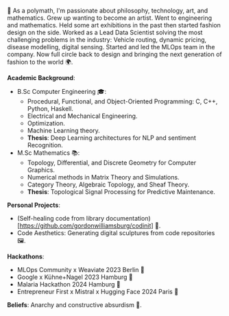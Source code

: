 🌟 As a polymath, I'm passionate about philosophy, technology, art, and mathematics. 
Grew up wanting to become an artist.
Went to engineering and mathematics. 
Held some art exhibitions in the past then started fashion design on the side. 
Worked as a Lead Data Scientist solving the most challenging problems in the industry: Vehicle routing, dynamic pricing, disease modelling, digital sensing. 
Started and led the MLOps team in the company. 
Now full circle back to design and bringing the next generation of fashion to the world 🌍.

**Academic Background**:

- B.Sc Computer Engineering 🎓:
	- Procedural, Functional, and Object-Oriented Programming: C, C++, Python, Haskell.
	- Electrical and Mechanical Engineering.
	- Optimization.
	- Machine Learning theory.
	- **Thesis**: Deep Learning architectures for NLP and sentiment Recognition.
- M.Sc Mathematics 📚:
	- Topology, Differential, and Discrete Geometry for Computer Graphics.
	- Numerical methods in Matrix Theory and Simulations.
	- Category Theory, Algebraic Topology, and Sheaf Theory.
	- **Thesis**: Topological Signal Processing for Predictive Maintenance.

**Personal Projects**:

- (Self-healing code from library documentation)[https://github.com/gordonwilliamsburg/codinit] 🧬.
- Code Aesthetics: Generating digital sculptures from code repositories 🖼️.

**Hackathons**:
- MLOps Community x Weaviate 2023 Berlin 🥉
- Google x Kühne+Nagel 2023 Hamburg 🥇
- Malaria Hackathon 2024 Hamburg 🥇
- Entrepreneur First x Mistral x Hugging Face 2024 Paris 🥈

**Beliefs**:
Anarchy and constructive absurdism 🏴.
